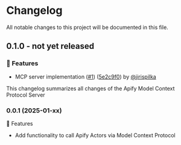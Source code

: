 # Changelog

All notable changes to this project will be documented in this file.

<!-- git-cliff-unreleased-start -->
## 0.1.0 - **not yet released**

### 🚀 Features

- MCP server implementation ([#1](https://github.com/apify/actors-mcp-server/pull/1)) ([5e2c9f0](https://github.com/apify/actors-mcp-server/commit/5e2c9f06008304257c887dc3c67eb9ddfd32d6cd)) by [@jirispilka](https://github.com/jirispilka)


<!-- git-cliff-unreleased-end -->
This changelog summarizes all changes of the Apify Model Context Protocol Server

### 0.0.1 (2025-01-xx)

🚀 Features
- Add functionality to call Apify Actors via Model Context Protocol